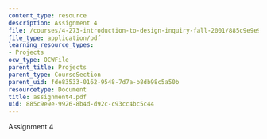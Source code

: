 ```yaml
---
content_type: resource
description: Assignment 4
file: /courses/4-273-introduction-to-design-inquiry-fall-2001/885c9e9e99268b4dd92cc93cc4bc5c44_assignment4.pdf
file_type: application/pdf
learning_resource_types:
- Projects
ocw_type: OCWFile
parent_title: Projects
parent_type: CourseSection
parent_uid: fde83533-0162-9548-7d7a-b8db98c5a50b
resourcetype: Document
title: assignment4.pdf
uid: 885c9e9e-9926-8b4d-d92c-c93cc4bc5c44
---
```

Assignment 4

